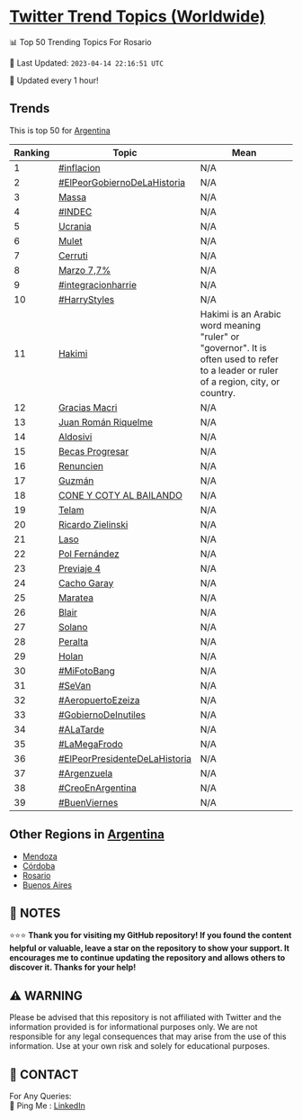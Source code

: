 [Twitter Trend Topics (Worldwide)](https://github.com/ErcinDedeoglu/Twitter-Trend-Topics)
==========


📊 Top 50 Trending Topics For Rosario

📆 Last Updated: `2023-04-14 22:16:51 UTC`

🔧 Updated every 1 hour!


## Trends

This is top 50 for [Argentina](</Argentina>)

| Ranking | Topic | Mean |
| ------- | ------------ | ------------ |
| 1 | [#inflacion](http://twitter.com/search?q=%23inflacion) | N/A |
| 2 | [#ElPeorGobiernoDeLaHistoria](http://twitter.com/search?q=%23ElPeorGobiernoDeLaHistoria) | N/A |
| 3 | [Massa](http://twitter.com/search?q=Massa) | N/A |
| 4 | [#INDEC](http://twitter.com/search?q=%23INDEC) | N/A |
| 5 | [Ucrania](http://twitter.com/search?q=Ucrania) | N/A |
| 6 | [Mulet](http://twitter.com/search?q=Mulet) | N/A |
| 7 | [Cerruti](http://twitter.com/search?q=Cerruti) | N/A |
| 8 | [Marzo 7,7%](http://twitter.com/search?q=Marzo+7%2c7%25) | N/A |
| 9 | [#integracionharrie](http://twitter.com/search?q=%23integracionharrie) | N/A |
| 10 | [#HarryStyles](http://twitter.com/search?q=%23HarryStyles) | N/A |
| 11 | [Hakimi](http://twitter.com/search?q=Hakimi) | Hakimi is an Arabic word meaning "ruler" or "governor". It is often used to refer to a leader or ruler of a region, city, or country. |
| 12 | [Gracias Macri](http://twitter.com/search?q=Gracias+Macri) | N/A |
| 13 | [Juan Román Riquelme](http://twitter.com/search?q=Juan+Rom%c3%a1n+Riquelme) | N/A |
| 14 | [Aldosivi](http://twitter.com/search?q=Aldosivi) | N/A |
| 15 | [Becas Progresar](http://twitter.com/search?q=Becas+Progresar) | N/A |
| 16 | [Renuncien](http://twitter.com/search?q=Renuncien) | N/A |
| 17 | [Guzmán](http://twitter.com/search?q=Guzm%c3%a1n) | N/A |
| 18 | [CONE Y COTY AL BAILANDO](http://twitter.com/search?q=CONE+Y+COTY+AL+BAILANDO) | N/A |
| 19 | [Telam](http://twitter.com/search?q=Telam) | N/A |
| 20 | [Ricardo Zielinski](http://twitter.com/search?q=Ricardo+Zielinski) | N/A |
| 21 | [Laso](http://twitter.com/search?q=Laso) | N/A |
| 22 | [Pol Fernández](http://twitter.com/search?q=Pol+Fern%c3%a1ndez) | N/A |
| 23 | [Previaje 4](http://twitter.com/search?q=Previaje+4) | N/A |
| 24 | [Cacho Garay](http://twitter.com/search?q=Cacho+Garay) | N/A |
| 25 | [Maratea](http://twitter.com/search?q=Maratea) | N/A |
| 26 | [Blair](http://twitter.com/search?q=Blair) | N/A |
| 27 | [Solano](http://twitter.com/search?q=Solano) | N/A |
| 28 | [Peralta](http://twitter.com/search?q=Peralta) | N/A |
| 29 | [Holan](http://twitter.com/search?q=Holan) | N/A |
| 30 | [#MiFotoBang](http://twitter.com/search?q=%23MiFotoBang) | N/A |
| 31 | [#SeVan](http://twitter.com/search?q=%23SeVan) | N/A |
| 32 | [#AeropuertoEzeiza](http://twitter.com/search?q=%23AeropuertoEzeiza) | N/A |
| 33 | [#GobiernoDeInutiles](http://twitter.com/search?q=%23GobiernoDeInutiles) | N/A |
| 34 | [#ALaTarde](http://twitter.com/search?q=%23ALaTarde) | N/A |
| 35 | [#LaMegaFrodo](http://twitter.com/search?q=%23LaMegaFrodo) | N/A |
| 36 | [#ElPeorPresidenteDeLaHistoria](http://twitter.com/search?q=%23ElPeorPresidenteDeLaHistoria) | N/A |
| 37 | [#Argenzuela](http://twitter.com/search?q=%23Argenzuela) | N/A |
| 38 | [#CreoEnArgentina](http://twitter.com/search?q=%23CreoEnArgentina) | N/A |
| 39 | [#BuenViernes](http://twitter.com/search?q=%23BuenViernes) | N/A |



## Other Regions in [Argentina](</Argentina>)

* [Mendoza](</Argentina/Mendoza.md>)
* [Córdoba](</Argentina/Córdoba.md>)
* [Rosario](</Argentina/Rosario.md>)
* [Buenos Aires](</Argentina/Buenos Aires.md>)



## 📝 NOTES

⭐⭐⭐ **Thank you for visiting my GitHub repository! If you found the content helpful or valuable, leave a star on the repository to show your support. It encourages me to continue updating the repository and allows others to discover it. Thanks for your help!**


## ⚠️ WARNING

Please be advised that this repository is not affiliated with Twitter and the information provided is for informational purposes only. We are not responsible for any legal consequences that may arise from the use of this information. Use at your own risk and solely for educational purposes.


## 📨 CONTACT

 For Any Queries:  
            🏓 Ping Me : [LinkedIn](https://www.linkedin.com/in/ercindedeoglu/)
